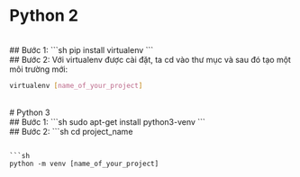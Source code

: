 
# Python 2
</br>
## Bước 1:
```sh
pip install virtualenv
```
</br>
## Bước 2:
Với virtualenv được cài đặt, ta cd vào thư mục và sau đó tạo một môi trường mới:

```sh
virtualenv [name_of_your_project]
```
</br>
# Python 3
</br>
## Bước 1:
```sh
sudo apt-get install python3-venv
```
<br/>
## Bước 2:
```sh
cd project_name

```

```sh
python -m venv [name_of_your_project]
```
